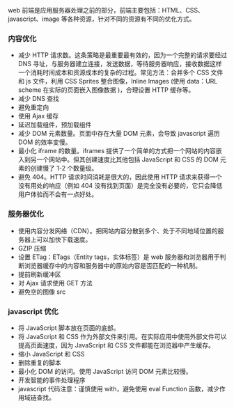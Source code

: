 
web 前端是应用服务器处理之前的部分，前端主要包括：HTML、CSS、javascript、image 等各种资源，针对不同的资源有不同的优化方式。

### 内容优化
* 减少 HTTP 请求数。这条策略是最重要最有效的，因为一个完整的请求要经过 DNS 寻址，与服务器建立连接，发送数据，等待服务器响应，接收数据这样一个消耗时间成本和资源成本的复杂的过程。常见方法：合并多个 CSS 文件和 js 文件，利用 CSS Sprites 整合图像，Inline Images (使用 data：URL scheme 在实际的页面嵌入图像数据 )，合理设置 HTTP 缓存等。
* 减少 DNS 查找
* 避免重定向
* 使用 Ajax 缓存
* 延迟加载组件，预加载组件
* 减少 DOM 元素数量。页面中存在大量 DOM 元素，会导致 javascript 遍历 DOM 的效率变慢。
* 最小化 iframe 的数量。iframes 提供了一个简单的方式把一个网站的内容嵌入到另一个网站中。但其创建速度比其他包括 JavaScript 和 CSS 的 DOM 元素的创建慢了 1-2 个数量级。
* 避免 404。HTTP 请求时间消耗是很大的，因此使用 HTTP 请求来获得一个没有用处的响应（例如 404 没有找到页面）是完全没有必要的，它只会降低用户体验而不会有一点好处。

### 服务器优化
* 使用内容分发网络（CDN）。把网站内容分散到多个、处于不同地域位置的服务器上可以加快下载速度。
* GZIP 压缩
* 设置 ETag：ETags（Entity tags，实体标签）是 web 服务器和浏览器用于判断浏览器缓存中的内容和服务器中的原始内容是否匹配的一种机制。
* 提前刷新缓冲区
* 对 Ajax 请求使用 GET 方法
* 避免空的图像 src

### javascript 优化
* 将 JavaScript 脚本放在页面的底部。
* 将 JavaScript 和 CSS 作为外部文件来引用。在实际应用中使用外部文件可以提高页面速度，因为 JavaScript 和 CSS 文件都能在浏览器中产生缓存。
* 缩小 JavaScript 和 CSS
* 删除重复的脚本
* 最小化 DOM 的访问。使用 JavaScript 访问 DOM 元素比较慢。
* 开发智能的事件处理程序
* javascript 代码注意：谨慎使用 with，避免使用 eval Function 函数，减少作用域链查找。